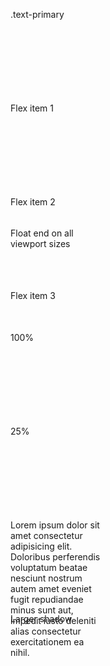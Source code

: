 <!DOCTYPE html>
<html lang="en">
<head>
    <meta charset="UTF-8">
    <meta name="viewport" content="width=device-width, initial-scale=1.0">
    <title>Document</title>
    <link href="https://cdn.jsdelivr.net/npm/bootstrap@5.3.5/dist/css/bootstrap.min.css" rel="stylesheet" integrity="sha384-SgOJa3DmI69IUzQ2PVdRZhwQ+dy64/BUtbMJw1MZ8t5HZApcHrRKUc4W0kG879m7" crossorigin="anonymous">
<style>
    div{
        height: 150px;
        width: 150px;
    }
    #main{
        height: 200px;
        width: 600px;
    }
    
</style>
</head>
<body>
 <!-- background  -->
<div class="p-3 mb-2 bg-warning-subtle text-warning-emphasis border border-danger"><p class="text-primary">.text-primary</p></div>
<div class="d-flex flex-row-reverse border border-danger" id="main">
    <div class="p-2 p-3 mb-2 bg-primary text-white">Flex item 1</div>
    <div class="p-2 p-3 mb-2 bg-secondary text-white">Flex item 2</div>
    <div class="p-2 p-3 mb-2 bg-success text-white">Flex item 3</div>
  </div>
  <div class="float-end">Float end on all viewport sizes</div><br>
  <div class="opacity-100 bg-primary text-white">100%</div>
  <div class="opacity-25 bg-primary text-white">25%</div>
  <div class="overflow-scroll">Lorem ipsum dolor sit amet consectetur adipisicing elit. Doloribus perferendis voluptatum beatae nesciunt nostrum autem amet eveniet fugit repudiandae minus sunt aut, impedit iusto deleniti alias consectetur exercitationem ea nihil.</div>
  <div class="shadow-lg p-3 mb-5 bg-body-tertiary rounded">Larger shadow</div>
</body>
</html>
